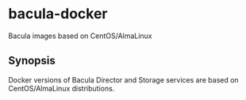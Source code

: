 # bacula-docker
Bacula images based on CentOS/AlmaLinux

## Synopsis

Docker versions of Bacula Director and Storage services are based on
CentOS/AlmaLinux distributions.
